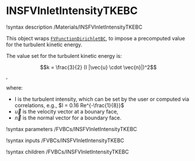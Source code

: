 # INSFVInletIntensityTKEBC

!syntax description /Materials/INSFVInletIntensityTKEBC

This object wraps [`FVFunctionDirichletBC`](FVFunctionDirichletBC.md),
to impose a precomputed value for the turbulent kinetic energy.

The value set for the turbulent kinetic energy is:

$$k = \frac{3}{2} (I |\vec{u} \cdot \vec{n}|)^2$$,

where:

- I is the turbulent intensity, which can be set by the user or computed via correlations, e.g., $I = 0.16 Re^{-\frac{1}{8}}$
- $\vec{u}$ is the velocity vector at a bounary face,
- $\vec{n}$ is the normal vector for a boundary face.

!syntax parameters /FVBCs/INSFVInletIntensityTKEBC

!syntax inputs /FVBCs/INSFVInletIntensityTKEBC

!syntax children /FVBCs/INSFVInletIntensityTKEBC
